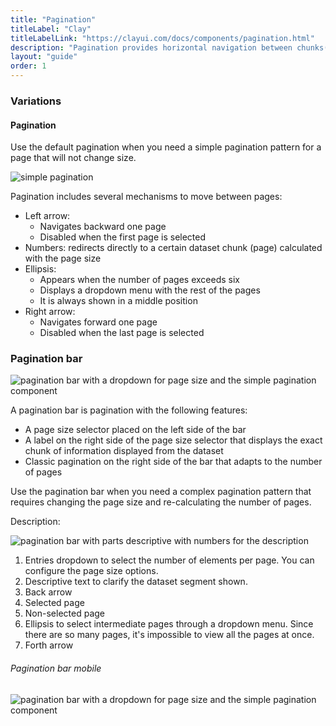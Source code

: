 ```yaml
---
title: "Pagination"
titleLabel: "Clay"
titleLabelLink: "https://clayui.com/docs/components/pagination.html"
description: "Pagination provides horizontal navigation between chunks(pages) of a dataset."
layout: "guide"
order: 1
---
```

### Variations

#### Pagination

Use the default pagination when you need a simple pagination pattern for a page that will not change size.

![simple pagination](/lexicon/images/Pagination.jpg)

Pagination includes several mechanisms to move between pages:
* Left arrow:
    * Navigates backward one page
    * Disabled when the first page is selected
* Numbers: redirects directly to a certain dataset chunk (page) calculated with the page size
* Ellipsis:
    * Appears when the number of pages exceeds six
    * Displays a dropdown menu with the rest of the pages
    * It is always shown in a middle position
 * Right arrow:
    * Navigates forward one page
    * Disabled when the last page is selected

### Pagination bar

![pagination bar with a dropdown for page size and the simple pagination component](/lexicon/images/PaginationBar.jpg)

A pagination bar is pagination with the following features: 
* A page size selector placed on the left side of the bar
* A label on the right side of the page size selector that displays the exact chunk of information displayed from the dataset
* Classic pagination on the right side of the bar that adapts to the number of pages

Use the pagination bar when you need a complex pagination pattern that requires changing the page size and re-calculating the number of pages. 

Description:

![pagination bar with parts descriptive with numbers for the description](/lexicon/images/PaginationBarParts.jpg)

1. Entries dropdown to select the number of elements per page. You can configure the page size options.
2. Descriptive text to clarify the dataset segment shown.
3. Back arrow
4. Selected page
5. Non-selected page
6. Ellipsis to select intermediate pages through a dropdown menu. Since there are so many pages, it's impossible to view all the pages at once.
7. Forth arrow

###### Pagination bar mobile

![pagination bar with a dropdown for page size and the simple pagination component](/lexicon/images/PaginationBarMobile.jpg)
